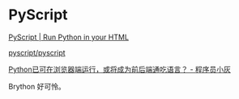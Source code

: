 # PyScript
[PyScript | Run Python in your HTML](https://pyscript.net/)

[pyscript/pyscript](https://github.com/pyscript/pyscript)

[Python已可在浏览器端运行，或将成为前后端通吃语言？ - 程序员小灰](https://mp.weixin.qq.com/s/lxUvrEwFHDAf7PY8ZC-ymw)

Brython 好可怜。
